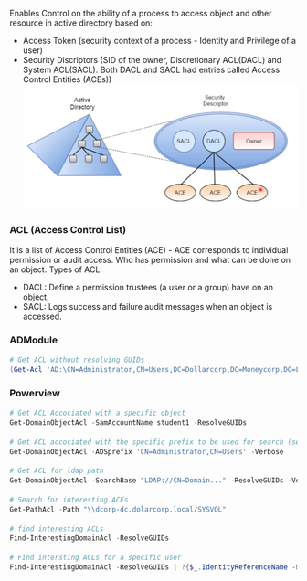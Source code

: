 Enables Control on the ability of a process to access object and other resource in active directory based on:
* Access Token (security context of a process - Identity and Privilege of a user)
* Security Discriptors (SID of the owner, Discretionary ACL(DACL) and System ACL(SACL). Both DACL and SACL had entries called Access Control Entities (ACEs))
![](_assets/acl.png)
### ACL (Access Control List)
It is a list of Access Control Entities (ACE) - ACE corresponds to individual permission or audit access. Who has permission and what can be done on an object.
	Types of ACL:
* DACL: Define a permission trustees (a user or a group) have on an object.
* SACL: Logs success and failure audit messages when an object is accessed.

### ADModule
```powershell
# Get ACL without resolving GUIDs
(Get-Acl 'AD:\CN=Administrator,CN=Users,DC=Dollarcorp,DC=Moneycorp,DC=Local').Access
```
### Powerview
```powershell
# Get ACL Accociated with a specific object
Get-DomainObjectAcl -SamAccountName student1 -ResolveGUIDs

# Get ACL accociated with the specific prefix to be used for search (search by Distinguished name)
Get-DomainObjectAcl -ADSprefix 'CN=Administrator,CN=Users' -Verbose

# Get ACL for ldap path
Get-DomainObjectAcl -SearchBase "LDAP://CN=Domain..." -ResolveGUIDs -Verbose

# Search for interesting ACEs
Get-PathAcl -Path "\\dcorp-dc.dolarcorp.local/SYSVOL"

# find interesting ACLs
Find-InterestingDomainAcl -ResolveGUIDs

# Find intersting ACLs for a specific user
Find-InterestingDomainAcl -ResolveGUIDs | ?{$_.IdentityReferenceName -match "username"}
```